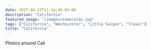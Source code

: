 ```yaml
---
date: 2017-04-12T11:14:48-04:00
description: "California"
featured_image: "/images/esmeralda.jpg"
tags: ["California", "Westminster", "Little Saigon", "Travel"]
title: "California"
---
```

Photos around Cali